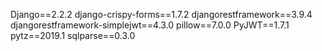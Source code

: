 Django==2.2.2
django-crispy-forms==1.7.2
djangorestframework==3.9.4
djangorestframework-simplejwt==4.3.0
pillow==7.0.0
PyJWT==1.7.1
pytz==2019.1
sqlparse==0.3.0
